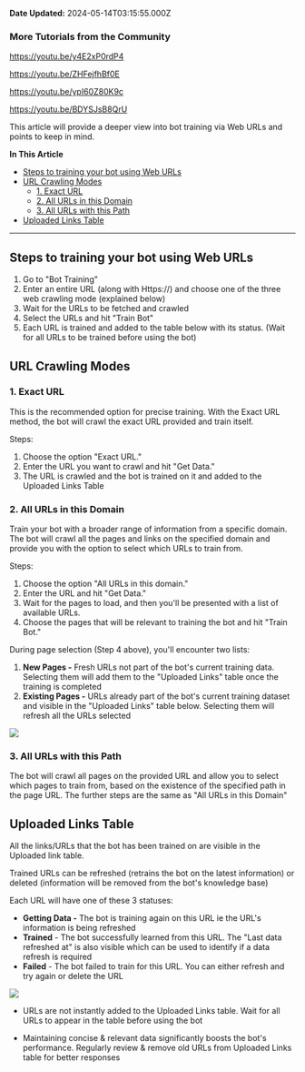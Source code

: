 **Date Updated:** 2024-05-14T03:15:55.000Z

### **More Tutorials from the Community**

<https://youtu.be/y4E2xP0rdP4>

<https://youtu.be/ZHFejfhBf0E>

<https://youtu.be/ypI60Z80K9c>

<https://youtu.be/BDYSJsB8QrU>

  
This article will provide a deeper view into bot training via Web URLs and points to keep in mind.

  
**In This Article**

* [Steps to training your bot using Web URLs](#Steps-to-training-your-bot-using-Web-URLs)[](#URL-Crawling-Modes)
* [URL Crawling Modes](#URL-Crawling-Modes)[](#1.-Exact-URL)  
   * [1\. Exact URL](#1.-Exact-URL)  
   * [2\. All URLs in this Domain](#2.-All-URLs-in-this-Domain)  
   * [3\. All URLs with this Path](#3.-All-URLs-with-this-Path)
* [Uploaded Links Table](#Uploaded-Links-Table)

---

## Steps to training your bot using Web URLs

1. Go to "Bot Training"
2. Enter an entire URL (along with Https://) and choose one of the three web crawling mode (explained below)
3. Wait for the URLs to be fetched and crawled
4. Select the URLs and hit "Train Bot"
5. Each URL is trained and added to the table below with its status. (Wait for all URLs to be trained before using the bot)

  
## URL Crawling Modes

### 1\. Exact URL

This is the recommended option for precise training. With the Exact URL method, the bot will crawl the exact URL provided and train itself.

Steps:

1. Choose the option "Exact URL."
2. Enter the URL you want to crawl and hit "Get Data."
3. The URL is crawled and the bot is trained on it and added to the Uploaded Links Table

  
### 2\. All URLs in this Domain

Train your bot with a broader range of information from a specific domain. The bot will crawl all the pages and links on the specified domain and provide you with the option to select which URLs to train from.

Steps:

1. Choose the option "All URLs in this domain."
2. Enter the URL and hit "Get Data."
3. Wait for the pages to load, and then you'll be presented with a list of available URLs.
4. Choose the pages that will be relevant to training the bot and hit "Train Bot."

During page selection (Step 4 above), you'll encounter two lists:

1. **New Pages -** Fresh URLs not part of the bot's current training data. Selecting them will add them to the "Uploaded Links" table once the training is completed
2. **Existing Pages -** URLs already part of the bot's current training dataset and visible in the "Uploaded Links" table below. Selecting them will refresh all the URLs selected

![](https://s3.amazonaws.com/cdn.freshdesk.com/data/helpdesk/attachments/production/155011615831/original/RtzexZT_ROI8mnKWv5ijfP78o8KQ1Ydjfw.jpeg?1698850471)
  
  
### 3\. All URLs with this Path

The bot will crawl all pages on the provided URL and allow you to select which pages to train from, based on the existence of the specified path in the page URL. The further steps are the same as "All URLs in this Domain"

  
## Uploaded Links Table

All the links/URLs that the bot has been trained on are visible in the Uploaded link table. 

Trained URLs can be refreshed (retrains the bot on the latest information) or deleted (information will be removed from the bot's knowledge base)

Each URL will have one of these 3 statuses:

* **Getting Data -** The bot is training again on this URL ie the URL's information is being refreshed
* **Trained** \- The bot successfully learned from this URL. The "Last data refreshed at" is also visible which can be used to identify if a data refresh is required
* **Failed** \- The bot failed to train for this URL. You can either refresh and try again or delete the URL

![](https://s3.amazonaws.com/cdn.freshdesk.com/data/helpdesk/attachments/production/155018185343/original/0Ezttsmj0wxLUwmhLRERaaQtIXKU-Uyc_Q.png?1705664441)

  
- URLs are not instantly added to the Uploaded Links table. Wait for all URLs to appear in the table before using the bot

- Maintaining concise & relevant data significantly boosts the bot's performance. Regularly review & remove old URLs from Uploaded Links table for better responses

  
#   